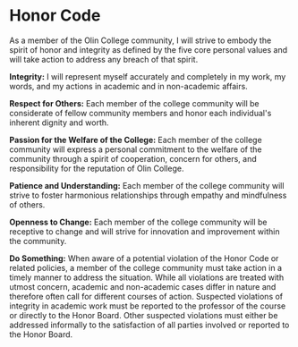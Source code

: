 # Honor Code

As a member of the Olin College community, I will strive to embody the spirit of honor and integrity as defined by the five core personal values and will take action to address any breach of that spirit.

**Integrity:** I will represent myself accurately and completely in my work, my words, and my actions in academic and
in non-academic affairs.

**Respect for Others:** Each member of the college community will be considerate of fellow community members and honor each individual's inherent dignity and worth.

**Passion for the Welfare of the College:** Each member of the college community will express a personal commitment to the welfare of the community through a spirit of cooperation, concern for others, and responsibility for the reputation of Olin College.

**Patience and Understanding:** Each member of the college community will strive to foster harmonious relationships through empathy and mindfulness of others.

**Openness to Change:** Each member of the college community will be receptive to change and will strive for innovation and improvement within the community.

**Do Something:** When aware of a potential violation of the Honor Code or related policies, a member of the college community must take action in a timely manner to address the situation. While all violations are treated with utmost concern, academic and non-academic cases differ in nature and therefore often call for different courses of action. Suspected violations of integrity in academic work must be reported to the professor of the course or directly to the Honor Board. Other suspected violations must either be addressed informally to the satisfaction of all parties involved or reported to the Honor Board.
